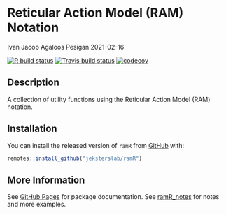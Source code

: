 Reticular Action Model (RAM) Notation
================
Ivan Jacob Agaloos Pesigan
2021-02-16

<!-- README.md is generated from README.Rmd. Please edit that file -->
<!-- badges: start -->

[![R build
status](https://github.com/jeksterslab/ramR/workflows/R-CMD-check/badge.svg?branch=master)](https://github.com/jeksterslab/ramR/actions?workflow=R-CMD-check)
[![Travis build
status](https://travis-ci.com/jeksterslab/ramR.svg?branch=master)](https://travis-ci.com/jeksterslab/ramR)
[![codecov](https://codecov.io/github/jeksterslab/ramR/branch/master/graphs/badge.svg)](https://codecov.io/github/jeksterslab/ramR)
<!-- badges: end -->

## Description

A collection of utility functions using the Reticular Action Model (RAM)
notation.

## Installation

You can install the released version of `ramR` from
[GitHub](https://github.com/jeksterslab/ramR) with:

``` r
remotes::install_github("jeksterslab/ramR")
```

## More Information

See [GitHub Pages](https://jeksterslab.github.io/ramR/index.html) for
package documentation. See
[ramR\_notes](https://jeksterslab.github.io/ramR_notes/index.html) for
notes and more examples.
